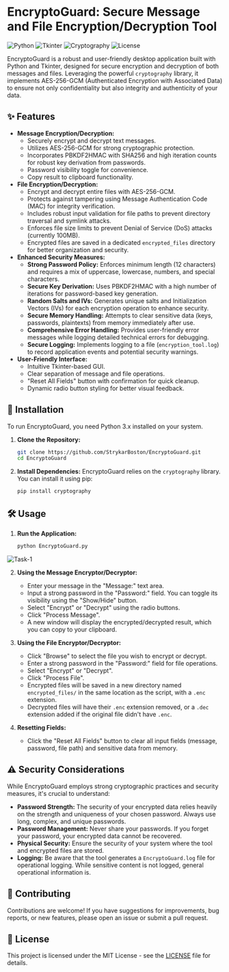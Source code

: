 # EncryptoGuard: Secure Message and File Encryption/Decryption Tool

![Python](https://img.shields.io/badge/Python-3.x-blue.svg)
![Tkinter](https://img.shields.io/badge/GUI-Tkinter-green.svg)
![Cryptography](https://img.shields.io/badge/Security-Cryptography-red.svg)
![License](https://img.shields.io/badge/License-MIT-yellow.svg)

EncryptoGuard is a robust and user-friendly desktop application built with Python and Tkinter, designed for secure encryption and decryption of both messages and files. Leveraging the powerful `cryptography` library, it implements AES-256-GCM (Authenticated Encryption with Associated Data) to ensure not only confidentiality but also integrity and authenticity of your data.

## ✨ Features

- **Message Encryption/Decryption:**
    - Securely encrypt and decrypt text messages.
    - Utilizes AES-256-GCM for strong cryptographic protection.
    - Incorporates PBKDF2HMAC with SHA256 and high iteration counts for robust key derivation from passwords.
    - Password visibility toggle for convenience.
    - Copy result to clipboard functionality.
- **File Encryption/Decryption:**
    - Encrypt and decrypt entire files with AES-256-GCM.
    - Protects against tampering using Message Authentication Code (MAC) for integrity verification.
    - Includes robust input validation for file paths to prevent directory traversal and symlink attacks.
    - Enforces file size limits to prevent Denial of Service (DoS) attacks (currently 100MB).
    - Encrypted files are saved in a dedicated `encrypted_files` directory for better organization and security.
- **Enhanced Security Measures:**
    - **Strong Password Policy:** Enforces minimum length (12 characters) and requires a mix of uppercase, lowercase, numbers, and special characters.
    - **Secure Key Derivation:** Uses PBKDF2HMAC with a high number of iterations for password-based key generation.
    - **Random Salts and IVs:** Generates unique salts and Initialization Vectors (IVs) for each encryption operation to enhance security.
    - **Secure Memory Handling:** Attempts to clear sensitive data (keys, passwords, plaintexts) from memory immediately after use.
    - **Comprehensive Error Handling:** Provides user-friendly error messages while logging detailed technical errors for debugging.
    - **Secure Logging:** Implements logging to a file (`encryption_tool.log`) to record application events and potential security warnings.
- **User-Friendly Interface:**
    - Intuitive Tkinter-based GUI.
    - Clear separation of message and file operations.
    - "Reset All Fields" button with confirmation for quick cleanup.
    - Dynamic radio button styling for better visual feedback.

## 🚀 Installation

To run EncryptoGuard, you need Python 3.x installed on your system.

1.  **Clone the Repository:**
    ```bash
    git clone https://github.com/StrykarBoston/EncryptoGuard.git
    cd EncryptoGuard
    ```

2.  **Install Dependencies:**
    EncryptoGuard relies on the `cryptography` library. You can install it using pip:
    ```bash
    pip install cryptography
    ```

## 🛠️ Usage

1.  **Run the Application:**
    ```bash
    python EncryptoGuard.py
    ```

![Task-1](https://github.com/user-attachments/assets/b2e95195-4b79-4dc4-8af8-32920ffeab83)


2.  **Using the Message Encryptor/Decryptor:**
    * Enter your message in the "Message:" text area.
    * Input a strong password in the "Password:" field. You can toggle its visibility using the "Show/Hide" button.
    * Select "Encrypt" or "Decrypt" using the radio buttons.
    * Click "Process Message".
    * A new window will display the encrypted/decrypted result, which you can copy to your clipboard.

3.  **Using the File Encryptor/Decryptor:**
    * Click "Browse" to select the file you wish to encrypt or decrypt.
    * Enter a strong password in the "Password:" field for file operations.
    * Select "Encrypt" or "Decrypt".
    * Click "Process File".
    * Encrypted files will be saved in a new directory named `encrypted_files/` in the same location as the script, with a `.enc` extension.
    * Decrypted files will have their `.enc` extension removed, or a `.dec` extension added if the original file didn't have `.enc`.

4.  **Resetting Fields:**
    * Click the "Reset All Fields" button to clear all input fields (message, password, file path) and sensitive data from memory.

## ⚠️ Security Considerations

While EncryptoGuard employs strong cryptographic practices and security measures, it's crucial to understand:

* **Password Strength:** The security of your encrypted data relies heavily on the strength and uniqueness of your chosen password. Always use long, complex, and unique passwords.
* **Password Management:** Never share your passwords. If you forget your password, your encrypted data cannot be recovered.
* **Physical Security:** Ensure the security of your system where the tool and encrypted files are stored.
* **Logging:** Be aware that the tool generates a `EncryptoGuard.log` file for operational logging. While sensitive content is not logged, general operational information is.

## 🤝 Contributing

Contributions are welcome! If you have suggestions for improvements, bug reports, or new features, please open an issue or submit a pull request.

## 📄 License

This project is licensed under the MIT License - see the [LICENSE](LICENSE) file for details.
